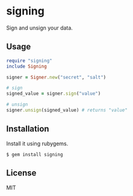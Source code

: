 # signing

Sign and unsign your data.

## Usage

```ruby
require "signing"
include Signing

signer = Signer.new("secret", "salt")

# sign
signed_value = signer.sign("value")

# unsign
signer.unsign(signed_value) # returns "value"
```

## Installation

Install it using rubygems.

```
$ gem install signing
```

## License

MIT
